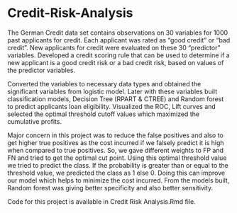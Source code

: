 # Credit-Risk-Analysis

The German Credit data set contains observations on 30 variables for 1000 past applicants for credit. Each applicant was rated as “good credit” or “bad credit”. New applicants for credit were evaluated on these 30 “predictor” variables. Developed a credit scoring rule that can be used to determine if a new applicant is a good credit risk or a bad credit risk, based on values of the predictor variables. 

Converted the variables to necessary data types and obtained the significant variables from logistic model. Later with these variables built classification models, Decision Tree (RPART & CTREE) and Random forest to predict applicants loan eligibility. Visualized the ROC, Lift curves and selected the optimal threshold cutoff values which maximized the cumulative profits.

Major concern in this project was to reduce the false positives and also to get higher true positives as the cost incurred if we falsely predict it is high when compared to true positives. So, we gave different weights to FP and FN and tried to get the optimal cut point. Using this optimal threshold value we tried to predict the class. If the probability is greater than or equal to the threshold value, we predicted the class as 1 else 0. Doing this can improve our model which helps to minimize the cost incurred. From the models built, Random forest was giving better specificity  and also better sensitivity.

Code for this project is available in Credit Risk Analysis.Rmd file.

